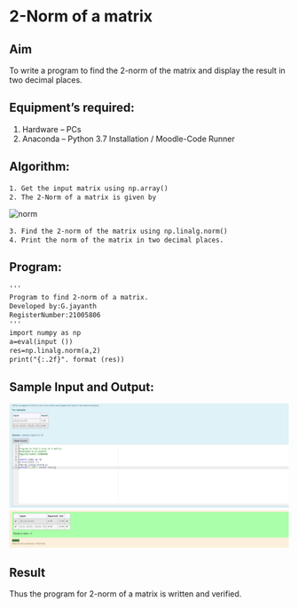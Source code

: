 # 2-Norm of a matrix
## Aim
To write a program to find the 2-norm of the matrix and display the result in two decimal places.
## Equipment’s required:
1.	Hardware – PCs
2.	Anaconda – Python 3.7 Installation / Moodle-Code Runner
## Algorithm:
	1. Get the input matrix using np.array()
	2. The 2-Norm of a matrix is given by 
![norm](./normeqn1.jpg)
    
    3. Find the 2-norm of the matrix using np.linalg.norm()
	4. Print the norm of the matrix in two decimal places.
## Program:
```
'''
Program to find 2-norm of a matrix.
Developed by:G.jayanth
RegisterNumber:21005806
'''
import numpy as np
a=eval(input ())
res=np.linalg.norm(a,2)
print("{:.2f}". format (res))
```
## Sample Input and Output:
![GitHub Logo](/IMAGES/img1.png)

## Result
Thus the program for 2-norm of a matrix is written and verified.
